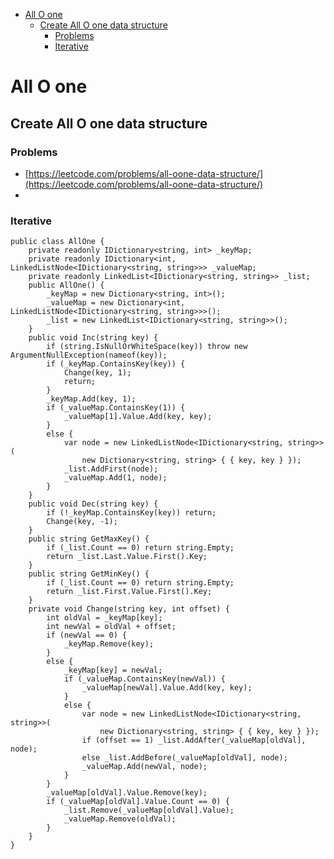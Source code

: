 
<ul>
<li><a href="#all-o-one">All O one</a>
<ul>
<li><a href="#create-all-o-one-data-structure">Create All O one data structure</a>
<ul>
<li><a href="#problems">Problems</a></li>
<li><a href="#iterative">Iterative</a></li>
</ul>
</li>
</ul>
</li>
</ul>

# All O one #
## Create All O one data structure ##
### Problems ###
- [https://leetcode.com/problems/all-oone-data-structure/](https://leetcode.com/problems/all-oone-data-structure/)
-
### Iterative ###
```
public class AllOne {
    private readonly IDictionary<string, int> _keyMap;
    private readonly IDictionary<int, LinkedListNode<IDictionary<string, string>>> _valueMap;
    private readonly LinkedList<IDictionary<string, string>> _list;
    public AllOne() {
        _keyMap = new Dictionary<string, int>();
        _valueMap = new Dictionary<int, LinkedListNode<IDictionary<string, string>>>();
        _list = new LinkedList<IDictionary<string, string>>();
    }
    public void Inc(string key) {
        if (string.IsNullOrWhiteSpace(key)) throw new ArgumentNullException(nameof(key));
        if (_keyMap.ContainsKey(key)) {
            Change(key, 1);
            return;
        }
        _keyMap.Add(key, 1);
        if (_valueMap.ContainsKey(1)) {
            _valueMap[1].Value.Add(key, key);
        }
        else {
            var node = new LinkedListNode<IDictionary<string, string>>(
                new Dictionary<string, string> { { key, key } });
            _list.AddFirst(node);
            _valueMap.Add(1, node);
        }
    }
    public void Dec(string key) {
        if (!_keyMap.ContainsKey(key)) return;
        Change(key, -1);
    }
    public string GetMaxKey() {
        if (_list.Count == 0) return string.Empty;
        return _list.Last.Value.First().Key;
    }
    public string GetMinKey() {
        if (_list.Count == 0) return string.Empty;
        return _list.First.Value.First().Key;
    }
    private void Change(string key, int offset) {
        int oldVal = _keyMap[key];
        int newVal = oldVal + offset;
        if (newVal == 0) {
            _keyMap.Remove(key);
        }
        else {
            _keyMap[key] = newVal;
            if (_valueMap.ContainsKey(newVal)) {
                _valueMap[newVal].Value.Add(key, key);
            }
            else {
                var node = new LinkedListNode<IDictionary<string, string>>(
                    new Dictionary<string, string> { { key, key } });
                if (offset == 1) _list.AddAfter(_valueMap[oldVal], node);
                else _list.AddBefore(_valueMap[oldVal], node);
                _valueMap.Add(newVal, node);
            }
        }
        _valueMap[oldVal].Value.Remove(key);
        if (_valueMap[oldVal].Value.Count == 0) {
            _list.Remove(_valueMap[oldVal].Value);
            _valueMap.Remove(oldVal);
        }
    }
}
```



